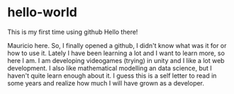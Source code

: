 # hello-world
This is my first time using github
Hello there!

Mauricio here. So, I finally opened a github, I didn't know what was it for or how to use it. Lately I have been learning a lot and I want to learn more, so here I am. I am developing videogames (trying) in unity and I like a lot web development. I also like mathematical modelling an data science, but I haven't quite learn enough about it. I guess this is a self letter to read in some years and realize how much I will have grown as a developer. 
